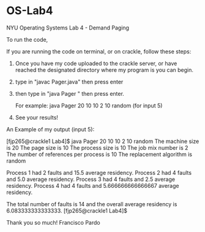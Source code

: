 # OS-Lab4
NYU Operating Systems Lab 4 - Demand Paging

To run the code,

If you are running the code on terminal, or on crackle, follow these steps:

1. Once you have my code uploaded to the crackle server, or have reached the designated directory where my program is you can begin.

2. type in "javac Pager.java" then press enter


3. then type in "java Pager <MachineSize> <PageSize> <SizeOfEachProcess> <JobMix> <NumOfRef> <ReplacementAlgo>" then press enter.

	For example: java Pager 20 10 10 2 10 random      (for input 5)


4. See your results!


An Example of my output (input 5):


[fjp265@crackle1 Lab4]$ java Pager 20 10 10 2 10 random
The machine size is 20
The page size is 10
The process size is 10
The job mix number is 2
The number of references per process is 10
The replacement algorithm is random

Process 1 had 2 faults and 15.5 average residency.
Process 2 had 4 faults and 5.0 average residency.
Process 3 had 4 faults and 2.5 average residency.
Process 4 had 4 faults and 5.666666666666667 average residency.

The total number of faults is 14 and the overall average residency is 6.083333333333333.
[fjp265@crackle1 Lab4]$ 


Thank you so much!
Francisco Pardo 

